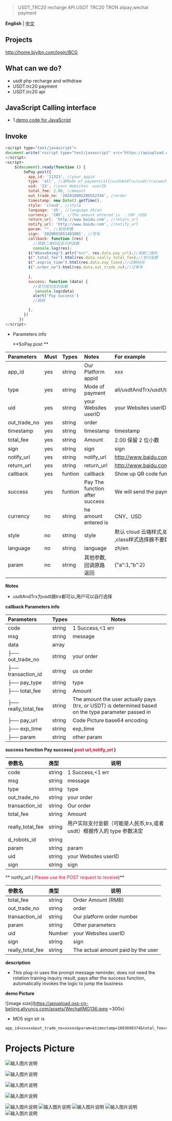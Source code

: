 
> USDT_TRC20 recharge API.USDT TRC20 TRON alipay,wechat payment

**English** | [中文](https://github.com/amu1433/sopay/)

## Projects

<a href="https://home.bjyjbn.com/login/BCG">http://home.bjyjbn.com/login/BCG</a>


## What can we do?

- usdt php recharge and withdraw
- USDT.trc20 payment
- USDT.trc20 api

## JavaScript Calling interface

- 1.<a href="https://github.com/amu1433/sopay/blob/main/demo.html" target="_blank">demo code for JavaScript </a>


## Invoke

```JavaScript
<script type="text/javascript">
document.write('<script type="text/javascript" src="https://apiupload.oss-cn-beijing.aliyuncs.com/assets/sopay.js?v=' + Math.random() + '"><\/script>')
</script>
<script>
    $(document).ready(function () {
        SoPay.post({
          app_id: '11323', //your appid
          type: 'all', //支Mode of payment/all/usdtAndTrx/usdt/trx/wechat/alipay/qq/bankCard/alipay    
          uid: '23', //your Websites  userID
          total_fee: 2.00, //Amount
          out_trade_no: '202010092206552336', //order
          timestamp: new Date().getTime(),
          style: 'cloud', //style
          language: 'zh', //language zh/en
          currency: 'CNY', //The amount entered is  、CNY /USD 
          return_url: 'http://www.baidu.com', //return_url
          notify_url: 'http://www.baidu.com', //notify_url
          param: "", //其他参数
          sign: '2020091051481001', //签名
          callback: function (res) {
            //获取二维码后显示的函数
            console.log(res);
          $("#base64img").attr("src", res.data.pay_url);//收款二维码
          $(".total_fee").html(res.data.really_total_fee);//支付金额
          $(".exprie_time").html(res.data.exp_time);//过期时间
          $(".order_no").html(res.data.out_trade_no);//订单号
     
          },
          success: function (data) {
            //支付成功后的函数
             console.log(data)
            alert('Pay success')
            //跳转

          },
        })
      })
</script>
```

- Parameters  info

  **SoPay.post **

| Parameters   | Must | Types   | Notes                          | For example                                                                                |
| :----------- | :--- | :------ | :----------------------------- | :----------------------------------------------------------------------------------------- |
| app_id       | yes  | string  | Our Platform appid             | xxx                                                                                        |
| type         | yes  | string  | Mode of payment                | all/usdtAndTrx/usdt/trx/wechat/alipay/qq/bankCard/alipay                                   |
| uid          | yes  | string  | your Websites  userID          | your Websites  userID                                                                      |
| out_trade_no | yes  | string  | order                          |
| timestamp    | yes  | string  | timestamp                      | timestamp                                                                                  |
| total_fee    | yes  | string  | Amount                         | 2.00 保留 2 位小数                                                                         |
| sign         | yes  | string  | sign                           | sign                                                                                       |
| notify_url   | yes  | string  | notify_url                     | <a href="http://www.baidu.com" target="_blank">http://www.baidu.com</a>                    |
| return_url   | yes  | string  | return_url                     | <a href="http://www.baidu.com" target="_blank">http://www.baidu.com</a>                    |
| callback     | yes  | funtion | callback                       | Show up QR code function                                                                   |
| success      | yes  | funtion | Pay The function after success | We will send the payment result to the notify backend                                      |
| currency     | no   | string  | he amount entered is           | CNY、USD                                                                                   |
| style        | no   | string  | style                          | 默认 cloud 云端样式,如果自己改样式的话,请修改为 local ,class样式选择器不要跟我们的冲突即可 |
| language     | no   | string  | language                       | zh/en                                                                                      |
| param        | no   | string  | 其他参数,回调原路返回          | {"a":1,"b":2}                                                                              |

**Notes**

- usdtAndTrx为usdt跟trx都可以,用户可以自行选择


**callback  Parameters  info**

| Parameters           | Types  | Notes                                                                                                |
| :------------------- | :----- | ---------------------------------------------------------------------------------------------------- |
| code                 | string | 1 Success,<1 err                                                                                     |
| msg                  | string | message                                                                                              |
| data                 | array  |                                                                                                      |
| ├── out_trade_no     | string | your order                                                                                           |
| ├── transaction_id   | string | us order                                                                                             |
| ├── pay_type         | string | type                                                                                                 |
| ├── total_fee        | string | Amount                                                                                               |
| ├── really_total_fee | string | The amount the user actually pays (trx, or USDT) is determined based on the type parameter passed in |
| ├── pay_url          | string | Code Picture base64 encoding                                                                         |
| ├── exp_time         | string | exp_time                                                                                             |
| ├── param            | string | other  param                                                                                         |

**success function  Pay success(<font color=Crimson> post  url,notify_url </font>)**

| 参数名           | 类型   | 说明                                                                   |
| :--------------- | :----- | ---------------------------------------------------------------------- |
| code             | string | 1 Success,<1 err                                                       |
| msg              | string | message                                                                |
| type             | string | type                                                                   |
| out_trade_no     | string | your order                                                             |
| transaction_id   | string | Our order                                                              |
| total_fee        | string | Amount                                                                 |
| really_total_fee | string | 用户实际支付金额（可能是人民币,trx,或者 usdt）根据传入的 type 参数决定 |
| d_robots_id      | string |                                                                        |
| param            | string | param                                                                  |
| uid              | string | your Websites  userID                                                  |
| sign             | string | sign                                                                   |

** notify_url  (<font color=Crimson> Please use the POST request to receive</font>)**

| 参数名           | 类型   | 说明                               |
| :--------------- | :----- | ---------------------------------- |
| total_fee        | string | Order Amount (RMB)                 |
| out_trade_no     | string | order                              |
| transaction_id   | string | Our platform order number          |
| param            | string | Other parameters                   |
| uid              | Number | your Websites  userID              |
| sign             | string | sign                               |
| really_total_fee | string | The actual amount paid by the user |

**description**

- This plug-in uses the prompt message reminder, does not need the rotation training inquiry result, pays after the success function, automatically invokes the logic to jump the business

**demo Picture**

![image size](https://apiupload.oss-cn-beijing.aliyuncs.com/assets/WechatIMG136.jpeg =300x)


- MD5 sign str is

```
app_id=xxxxx&out_trade_no=xxxxx&param=&timestamp=1603698374&total_fee=xxxxx&uid=xxxxx&key=xxxxx
```

# Projects Picture

![输入图片说明](https://apiupload.oss-cn-beijing.aliyuncs.com/tinymce/20220419/b4f1b47f5dc8a939c186f74690539e83.png 'api.png')

![输入图片说明](https://apiupload.oss-cn-beijing.aliyuncs.com/tinymce/20220419/12b3110af50953cb184a7901c50fa73a.png 'api.png')

![输入图片说明](https://apiupload.oss-cn-beijing.aliyuncs.com/tinymce/20220419/6032d99b0d96bc0493a0ca2aa83dbe6d.png 'api.png')

![输入图片说明](https://apiupload.oss-cn-beijing.aliyuncs.com/tinymce/20220419/cd21ad18daf55fa92d81678164204f02.png 'api.png')

![输入图片说明](https://apiupload.oss-cn-beijing.aliyuncs.com/tinymce/20220419/0384e9a94182b32a99148969c359d92f.png 'api.png')
![输入图片说明](https://apiupload.oss-cn-beijing.aliyuncs.com/tinymce/20220419/444c48b6aa8b07211bb11327ab182e02.png 'api.png')
![输入图片说明](https://apiupload.oss-cn-beijing.aliyuncs.com/tinymce/20220419/5ede6de3de421f094f791a942c1479b3.png 'api.png')
![输入图片说明](https://apiupload.oss-cn-beijing.aliyuncs.com/tinymce/20220419/e57d6214c0a4a881e643a3c67f387166.png 'api.png')
![输入图片说明](https://apiupload.oss-cn-beijing.aliyuncs.com/tinymce/20220419/eb902bfbe4ef3b36b0881ba82331c268.png 'api.png')
